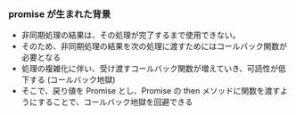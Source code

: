 ### promise が生まれた背景
 - 非同期処理の結果は、その処理が完了するまで使用できない。
 - そのため、非同期処理の結果を次の処理に渡すためにはコールバック関数が必要となる
 - 処理の複雑化に伴い、受け渡すコールバック関数が増えていき、可読性が低下する (コールバック地獄)
 - そこで、戻り値を Promise とし、Promise の then メソッドに関数を渡すようにすることで、コールバック地獄を回避できる